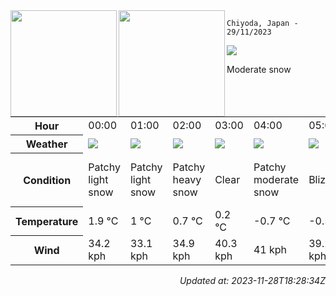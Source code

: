 <div><img align="left" height="170px" src="https://github-readme-stats.vercel.app/api?username=ryota-murakami&show_icons=true&theme=gotham" /><img align="left" height="170px" src="https://github-readme-stats.vercel.app/api/top-langs/?username=ryota-murakami&theme=gotham&layout=compact" /></div>



`Chiyoda, Japan - 29/11/2023`

<img src="https://cdn.weatherapi.com/weather/64x64/day/332.png"/>

Moderate snow


<table>
    <tr>
        <th>Hour</th>
        <td>00:00</td><td>01:00</td><td>02:00</td><td>03:00</td><td>04:00</td><td>05:00</td><td>06:00</td><td>07:00</td><td>08:00</td><td>09:00</td><td>10:00</td><td>11:00</td><td>12:00</td><td>13:00</td><td>14:00</td><td>15:00</td><td>16:00</td><td>17:00</td><td>18:00</td><td>19:00</td><td>20:00</td><td>21:00</td><td>22:00</td><td>23:00</td>
    </tr>
    <tr>
        <th>Weather</th>
        <td><img src="https://cdn.weatherapi.com/weather/64x64/night/323.png"></img></td><td><img src="https://cdn.weatherapi.com/weather/64x64/night/323.png"></img></td><td><img src="https://cdn.weatherapi.com/weather/64x64/night/335.png"></img></td><td><img src="https://cdn.weatherapi.com/weather/64x64/night/113.png"></img></td><td><img src="https://cdn.weatherapi.com/weather/64x64/night/329.png"></img></td><td><img src="https://cdn.weatherapi.com/weather/64x64/night/230.png"></img></td><td><img src="https://cdn.weatherapi.com/weather/64x64/night/113.png"></img></td><td><img src="https://cdn.weatherapi.com/weather/64x64/day/179.png"></img></td><td><img src="https://cdn.weatherapi.com/weather/64x64/day/179.png"></img></td><td><img src="https://cdn.weatherapi.com/weather/64x64/day/179.png"></img></td><td><img src="https://cdn.weatherapi.com/weather/64x64/day/227.png"></img></td><td><img src="https://cdn.weatherapi.com/weather/64x64/day/230.png"></img></td><td><img src="https://cdn.weatherapi.com/weather/64x64/day/227.png"></img></td><td><img src="https://cdn.weatherapi.com/weather/64x64/day/179.png"></img></td><td><img src="https://cdn.weatherapi.com/weather/64x64/day/113.png"></img></td><td><img src="https://cdn.weatherapi.com/weather/64x64/day/113.png"></img></td><td><img src="https://cdn.weatherapi.com/weather/64x64/night/113.png"></img></td><td><img src="https://cdn.weatherapi.com/weather/64x64/night/113.png"></img></td><td><img src="https://cdn.weatherapi.com/weather/64x64/night/179.png"></img></td><td><img src="https://cdn.weatherapi.com/weather/64x64/night/311.png"></img></td><td><img src="https://cdn.weatherapi.com/weather/64x64/night/326.png"></img></td><td><img src="https://cdn.weatherapi.com/weather/64x64/night/332.png"></img></td><td><img src="https://cdn.weatherapi.com/weather/64x64/night/332.png"></img></td><td><img src="https://cdn.weatherapi.com/weather/64x64/night/371.png"></img></td>
    </tr>
    <tr>
        <th>Condition</th>
        <td width="200px">Patchy light snow</td><td width="200px">Patchy light snow</td><td width="200px">Patchy heavy snow</td><td width="200px">Clear</td><td width="200px">Patchy moderate snow</td><td width="200px">Blizzard</td><td width="200px">Clear</td><td width="200px">Patchy snow possible</td><td width="200px">Patchy snow possible</td><td width="200px">Patchy snow possible</td><td width="200px">Blowing snow</td><td width="200px">Blizzard</td><td width="200px">Blowing snow</td><td width="200px">Patchy snow possible</td><td width="200px">Sunny</td><td width="200px">Sunny</td><td width="200px">Clear</td><td width="200px">Clear</td><td width="200px">Patchy snow possible</td><td width="200px">Light freezing rain</td><td width="200px">Light snow</td><td width="200px">Moderate snow</td><td width="200px">Moderate snow</td><td width="200px">Moderate or heavy snow showers</td>
    </tr>
    <tr>
        <th>Temperature</th>
        <td>1.9 °C</td><td>1 °C</td><td>0.7 °C</td><td>0.2 °C</td><td>-0.7 °C</td><td>-0.5 °C</td><td>-0.8 °C</td><td>-1.4 °C</td><td>-0.9 °C</td><td>-0.7 °C</td><td>-0.4 °C</td><td>-0.3 °C</td><td>-0.1 °C</td><td>-0.6 °C</td><td>-1.1 °C</td><td>-1.8 °C</td><td>-2.5 °C</td><td>-2.9 °C</td><td>-3.4 °C</td><td>-3.8 °C</td><td>-4 °C</td><td>-3.5 °C</td><td>-3 °C</td><td>-3.4 °C</td>
    </tr>
    <tr>
        <th>Wind</th>
        <td>34.2 kph</td><td>33.1 kph</td><td>34.9 kph</td><td>40.3 kph</td><td>41 kph</td><td>39.2 kph</td><td>44.3 kph</td><td>44.3 kph</td><td>42.8 kph</td><td>43.6 kph</td><td>40.7 kph</td><td>36 kph</td><td>36.4 kph</td><td>37.8 kph</td><td>35.6 kph</td><td>34.2 kph</td><td>32.8 kph</td><td>31.7 kph</td><td>28.4 kph</td><td>23 kph</td><td>18 kph</td><td>16.9 kph</td><td>20.2 kph</td><td>22.7 kph</td>
    </tr>
</table>


<div align="right">

*Updated at: 2023-11-28T18:28:34Z*

</div>

